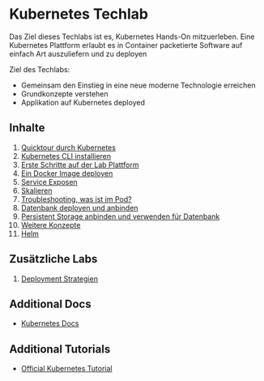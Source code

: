 # Kubernetes Techlab

Das Ziel dieses Techlabs ist es, Kubernetes Hands-On mitzuerleben. Eine Kubernetes Plattform erlaubt es in Container packetierte Software auf einfach Art auszuliefern und zu deployen

Ziel des Techlabs:
* Gemeinsam den Einstieg in eine neue moderne Technologie erreichen
* Grundkonzepte verstehen
* Applikation auf Kubernetes deployed


## Inhalte

1. [Quicktour durch Kubernetes](labs/01_quicktour.md)
1. [Kubernetes CLI installieren](labs/02_cli.md)
1. [Erste Schritte auf der Lab Plattform](labs/03_first_steps.md)
1. [Ein Docker Image deployen](labs/04_deploy_dockerimage.md)
1. [Service Exposen](labs/05_expose_service.md)
1. [Skalieren](labs/06_scale.md)
1. [Troubleshooting, was ist im Pod?](labs/07_troubleshooting_ops.md)
1. [Datenbank deployen und anbinden](labs/08_database.md)
1. [Persistent Storage anbinden und verwenden für Datenbank](labs/09_persistent_storage.md)
1. [Weitere Konzepte](labs/10_additional_concepts.md)
1. [Helm](labs/13_helm.md)


## Zusätzliche Labs
1. [Deployment Strategien](labs/21_deployment_strategies.md)


## Additional Docs
* [Kubernetes Docs](https://kubernetes.io/docs/home/?path=users&persona=app-developer&level=foundational)


## Additional Tutorials
* [Official Kubernetes Tutorial](https://kubernetes.io/docs/tutorials/)
